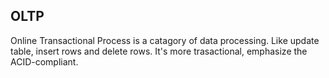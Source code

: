 ## OLTP
Online Transactional Process is a catagory of data processing. Like update table, insert rows and delete rows. 
It's more trasactional, emphasize the ACID-compliant. 
